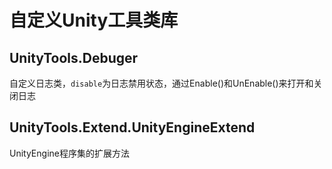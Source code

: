 # 自定义Unity工具类库
UnityTools.Debuger
----
自定义日志类，`disable`为日志禁用状态，通过Enable()和UnEnable()来打开和关闭日志

UnityTools.Extend.UnityEngineExtend
----
UnityEngine程序集的扩展方法
